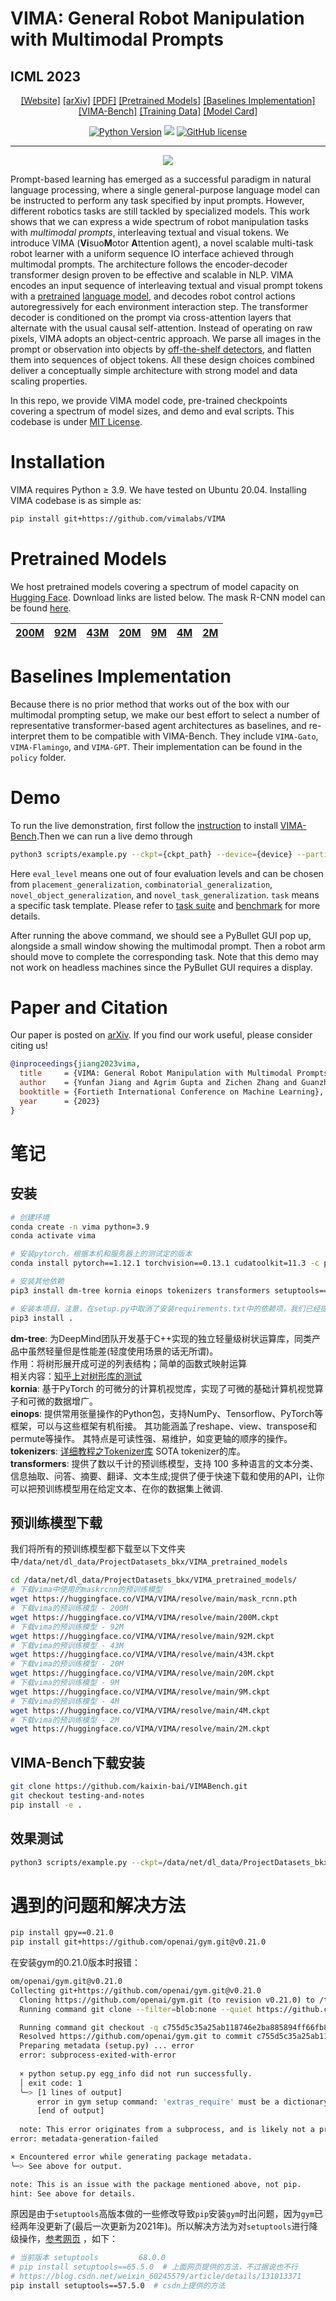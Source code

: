 # VIMA: General Robot Manipulation with Multimodal Prompts
## ICML 2023
<div align="center">

[[Website]](https://vimalabs.github.io/)
[[arXiv]](https://arxiv.org/abs/2210.03094)
[[PDF]](https://vimalabs.github.io/assets/vima_paper.pdf)
[[Pretrained Models]](#Pretrained-Models)
[[Baselines Implementation]](#Baselines-Implementation)
[[VIMA-Bench]](https://github.com/vimalabs/VimaBench)
[[Training Data]](https://huggingface.co/datasets/VIMA/VIMA-Data)
[[Model Card]](model-card.md)

[![Python Version](https://img.shields.io/badge/Python-3.9-blue.svg)](https://github.com/vimalabs/VIMA)
[<img src="https://img.shields.io/badge/Framework-PyTorch-red.svg"/>](https://pytorch.org/)
[![GitHub license](https://img.shields.io/github/license/vimalabs/VIMA)](https://github.com/vimalabs/VIMA/blob/main/LICENSE)
______________________________________________________________________
![](images/pull.png)
</div>

Prompt-based learning has emerged as a successful paradigm in natural language processing, where a single general-purpose language model can be instructed to perform any task specified by input prompts. However, different robotics tasks are still tackled by specialized models. This work shows that we can express a wide spectrum of robot manipulation tasks with *multimodal prompts*, interleaving textual and visual tokens.
We introduce VIMA (**Vi**suo**M**otor **A**ttention agent), a novel scalable multi-task robot learner with a uniform sequence IO interface achieved through multimodal prompts. The architecture follows the encoder-decoder transformer design proven to be effective and scalable in NLP. VIMA encodes an input sequence of interleaving textual and visual prompt tokens with a [pretrained](https://www.deepmind.com/publications/multimodal-few-shot-learning-with-frozen-language-models) [language model](https://ai.googleblog.com/2020/02/exploring-transfer-learning-with-t5.html), and decodes robot control actions autoregressively for each environment interaction step. The transformer decoder is conditioned on the prompt via cross-attention layers that alternate with the usual causal self-attention. Instead of operating on raw pixels, VIMA adopts an object-centric approach. We parse all images in the prompt or observation into objects by [off-the-shelf detectors](https://arxiv.org/abs/1703.06870), and flatten them into sequences of object tokens. All these design choices combined deliver a conceptually simple architecture with strong model and data scaling properties.

In this repo, we provide VIMA model code, pre-trained checkpoints covering a spectrum of model sizes, and demo and eval scripts. This codebase is under [MIT License](LICENSE).

# Installation
VIMA requires Python ≥ 3.9. We have tested on Ubuntu 20.04. Installing VIMA codebase is as simple as:

```bash
pip install git+https://github.com/vimalabs/VIMA
```

# Pretrained Models
We host pretrained models covering a spectrum of model capacity on [Hugging Face](https://huggingface.co/VIMA/VIMA). Download links are listed below. The mask R-CNN model can be found [here](https://huggingface.co/VIMA/VIMA/resolve/main/mask_rcnn.pth).

| [200M](https://huggingface.co/VIMA/VIMA/resolve/main/200M.ckpt) | [92M](https://huggingface.co/VIMA/VIMA/resolve/main/92M.ckpt) | [43M](https://huggingface.co/VIMA/VIMA/resolve/main/43M.ckpt) | [20M](https://huggingface.co/VIMA/VIMA/resolve/main/20M.ckpt) | [9M](https://huggingface.co/VIMA/VIMA/resolve/main/9M.ckpt) | [4M](https://huggingface.co/VIMA/VIMA/resolve/main/4M.ckpt) | [2M](https://huggingface.co/VIMA/VIMA/resolve/main/2M.ckpt)    |
|-----------------------------------------------------------------|---------------------------------------------------------------|---------------------------------------------------------------|---------------------------------------------------------------|-------------------------------------------------------------|-------------------------------------------------------------|-----|

# Baselines Implementation
Because there is no prior method that works out of the box with our multimodal prompting setup, we make our best effort to select a number of representative transformer-based agent architectures as baselines, and re-interpret them to be compatible with VIMA-Bench. They include ```VIMA-Gato```, ```VIMA-Flamingo```, and ```VIMA-GPT```. Their implementation can be found in the ```policy``` folder.

# Demo
To run the live demonstration, first follow the [instruction](https://github.com/vimalabs/VimaBench/tree/main#installation) to install [VIMA-Bench](https://github.com/vimalabs/VimaBench).Then we can run a live demo through

```bash
python3 scripts/example.py --ckpt={ckpt_path} --device={device} --partition={eval_level} --task={task}
```

Here `eval_level` means one out of four evaluation levels and can be chosen from `placement_generalization`, `combinatorial_generalization`, `novel_object_generalization`, and `novel_task_generalization`. `task` means a specific task template. Please refer to [task suite](https://github.com/vimalabs/VimaBench/tree/main#task-suite) and [benchmark](https://github.com/vimalabs/VimaBench/tree/main#evaluation-benchmark) for more details.

After running the above command, we should see a PyBullet GUI pop up, alongside a small window showing the multimodal prompt. Then a robot arm should move to complete the corresponding task. Note that this demo may not work on headless machines since the PyBullet GUI requires a display.

# Paper and Citation

Our paper is posted on [arXiv](https://arxiv.org/abs/2210.03094). If you find our work useful, please consider citing us! 

```bibtex
@inproceedings{jiang2023vima,
  title     = {VIMA: General Robot Manipulation with Multimodal Prompts},
  author    = {Yunfan Jiang and Agrim Gupta and Zichen Zhang and Guanzhi Wang and Yongqiang Dou and Yanjun Chen and Li Fei-Fei and Anima Anandkumar and Yuke Zhu and Linxi Fan},
  booktitle = {Fortieth International Conference on Machine Learning},
  year      = {2023}
}
```

# 笔记
## 安装
```bash
# 创建环境
conda create -n vima python=3.9
conda activate vima

# 安装pytorch，根据本机和服务器上的测试定的版本
conda install pytorch==1.12.1 torchvision==0.13.1 cudatoolkit=11.3 -c pytorch

# 安装其他依赖
pip3 install dm-tree kornia einops tokenizers transformers setuptools==57.5.0

# 安装本项目，注意，在setup.py中取消了安装requirements.txt中的依赖项，我们已经提前安装过了
pip3 install .
```
**dm-tree**: 为DeepMind团队开发基于C++实现的独立轻量级树状运算库，同类产品中虽然轻量但是性能差(轻度使用场景的话无所谓)。  \
作用：将树形展开成可逆的列表结构；简单的函数式映射运算  \
相关内容：[知乎上对树形库的测试](https://zhuanlan.zhihu.com/p/467483175)  \
**kornia**: 基于PyTorch 的可微分的计算机视觉库，实现了可微的基础计算机视觉算子和可微的数据增广。  \
**einops**: 提供常用张量操作的Python包，支持NumPy、Tensorflow、PyTorch等框架，可以与这些框架有机衔接。 其功能涵盖了reshape、view、transpose和permute等操作。 其特点是可读性强、易维护，如变更轴的顺序的操作。  \
**tokenizers**: [详细教程之Tokenizer库](https://zhuanlan.zhihu.com/p/591335566) SOTA tokenizer的库。  \
**transformers**: 提供了数以千计的预训练模型，支持 100 多种语言的文本分类、信息抽取、问答、摘要、翻译、文本生成;提供了便于快速下载和使用的API，让你可以把预训练模型用在给定文本、在你的数据集上微调.

## 预训练模型下载
我们将所有的预训练模型都下载至以下文件夹中`/data/net/dl_data/ProjectDatasets_bkx/VIMA_pretrained_models`
```bash
cd /data/net/dl_data/ProjectDatasets_bkx/VIMA_pretrained_models/
# 下载vima中使用的maskrcnn的预训练模型
wget https://huggingface.co/VIMA/VIMA/resolve/main/mask_rcnn.pth
# 下载vima的预训练模型 - 200M
wget https://huggingface.co/VIMA/VIMA/resolve/main/200M.ckpt
# 下载vima的预训练模型 - 92M
wget https://huggingface.co/VIMA/VIMA/resolve/main/92M.ckpt
# 下载vima的预训练模型 - 43M
wget https://huggingface.co/VIMA/VIMA/resolve/main/43M.ckpt
# 下载vima的预训练模型 - 20M
wget https://huggingface.co/VIMA/VIMA/resolve/main/20M.ckpt
# 下载vima的预训练模型 - 9M
wget https://huggingface.co/VIMA/VIMA/resolve/main/9M.ckpt
# 下载vima的预训练模型 - 4M
wget https://huggingface.co/VIMA/VIMA/resolve/main/4M.ckpt
# 下载vima的预训练模型 - 2M
wget https://huggingface.co/VIMA/VIMA/resolve/main/2M.ckpt
```

## VIMA-Bench下载安装
```bash
git clone https://github.com/kaixin-bai/VIMABench.git
git checkout testing-and-notes
pip install -e .
```

## 效果测试
```bash
python3 scripts/example.py --ckpt=/data/net/dl_data/ProjectDatasets_bkx/VIMA_pretrained_models/20M.ckpt --device=cpu --partition=placement_generalization --task=visual_manipulation
```


# 遇到的问题和解决方法
```bash
pip install gpy==0.21.0
pip install git+https://github.com/openai/gym.git@v0.21.0
```
在安装gym的0.21.0版本时报错：
```bash
om/openai/gym.git@v0.21.0
Collecting git+https://github.com/openai/gym.git@v0.21.0
  Cloning https://github.com/openai/gym.git (to revision v0.21.0) to /tmp/pip-req-build-kftlr7ux
  Running command git clone --filter=blob:none --quiet https://github.com/openai/gym.git /tmp/pip-req-build-kftlr7ux

  Running command git checkout -q c755d5c35a25ab118746e2ba885894ff66fb8c43
  Resolved https://github.com/openai/gym.git to commit c755d5c35a25ab118746e2ba885894ff66fb8c43
  Preparing metadata (setup.py) ... error
  error: subprocess-exited-with-error
  
  × python setup.py egg_info did not run successfully.
  │ exit code: 1
  ╰─> [1 lines of output]
      error in gym setup command: 'extras_require' must be a dictionary whose values are strings or lists of strings containing valid project/version requirement specifiers.
      [end of output]
  
  note: This error originates from a subprocess, and is likely not a problem with pip.
error: metadata-generation-failed

× Encountered error while generating package metadata.
╰─> See above for output.

note: This is an issue with the package mentioned above, not pip.
hint: See above for details.
```
原因是由于`setuptools`高版本做的一些修改导致`pip`安装`gym`时出问题，因为`gym`已经两年没更新了(最后一次更新为2021年)。所以解决方法为对`setuptools`进行降级操作，[参考网页](https://github.com/openai/gym/issues/3176) ，如下：
```bash
# 当前版本 setuptools         68.0.0
# pip install setuptools==65.5.0  # 上面网页提供的方法，不过据说也不行
# https://blog.csdn.net/weixin_60245579/article/details/131013371
pip install setuptools==57.5.0  # csdn上提供的方法 
```

